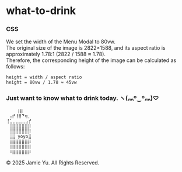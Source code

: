 # what-to-drink

### CSS
We set the width of the Menu Modal to 80vw.  
The original size of the image is 2822×1588, and its aspect ratio is approximately 1.78:1 (2822 / 1588 ≈ 1.78).   
Therefore, the corresponding height of the image can be calculated as follows:
```
height = width / aspect ratio
height = 80vw / 1.78 ≈ 45vw
```

### Just want to know what to drink today. ヽ(灬º‿º灬)♡

```
    ⢸⣿
 ⢠⡞⢸⣿⠙⢶⡀
⢸⣁⣀⣀⣀⣀⣠⡞
 ⢸⣿⣿⣿⣿⣿⡿
 ⢸⣿⣿⣿⣿⣿⡿
 ⢸⣿ yoyo⣿
 ⢸⣿⣿⣿⣿⣿⡿
 ⢸⣿⣿⣿⣿⣿⣿
 ⠸⣿⣿⣿⣿⣿⡿
```

 © 2025 Jamie Yu. All Rights Reserved.